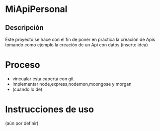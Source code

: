 # MiApiPersonal

## Descripción

Este proyecto se hace con el fin de poner en practica la creación de Apis tomando como ejemplo la creación de un Api con datos (inserte idea)

# Proceso

- vincualar esta caperta con git
- Implementar node,express,nodemon,moongose y morgan
- (cuando lo de)

# Instrucciones de uso

(aún por definir)
